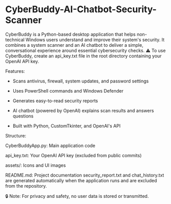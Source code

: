 # CyberBuddy-AI-Chatbot-Security-Scanner
CyberBuddy is a Python-based desktop application that helps non-technical Windows users understand and improve their system's security. It combines a system scanner and an AI chatbot to deliver a simple, conversational experience around essential cybersecurity checks.
⚠️ To use CyberBuddy, create an api_key.txt file in the root directory containing your OpenAI API key.

Features:

- Scans antivirus, firewall, system updates, and password settings

- Uses PowerShell commands and Windows Defender

- Generates easy-to-read security reports

- AI chatbot (powered by OpenAI) explains scan results and answers questions

- Built with Python, CustomTkinter, and OpenAI's API

Structure:

CyberBuddyApp.py: Main application code

api_key.txt: Your OpenAI API key (excluded from public commits)

assets/: Icons and UI images

README.md: Project documentation
security_report.txt and chat_history.txt are generated automatically when the application runs and are excluded from the repository.

🔒 Note: For privacy and safety, no user data is stored or transmitted.

